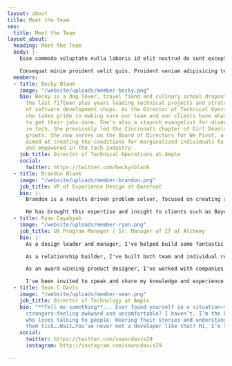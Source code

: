 ```yaml
---
layout: about
title: Meet the Team
seo:
  title: Meet the Team
layout_about:
  heading: Meet the Team
  body: |-
    Esse commodo voluptate nulla laboris id elit nostrud do sunt excepteur aliqua. Anim consequat et laboris ipsum occaecat aliqua officia amet fugiat irure. Do enim proident labore esse nisi anim. Et in ea laborum ea. Ex aliqua tempor consectetur magna.

    Consequat minim proident velit quis. Proident veniam adipisicing tempor cupidatat eiusmod sit pariatur velit excepteur in nostrud. Ipsum incididunt ex pariatur dolore. Nostrud nulla ex exercitation enim proident. Laboris ex commodo voluptate laborum Lorem deserunt quis sit aliqua.
  members:
  - title: Becky Blank
    image: "/website/uploads/member-becky.png"
    bio: Becky is a dog lover, travel fiend and culinary school dropout who has spent
      the last fifteen plus years leading technical projects and strategy at a variety
      of software development shops. As the Director of Technical Operations at Ample,
      she takes pride in making sure our team and our clients have what they need
      to get their jobs done. She’s also a staunch evangelist for diversity and inclusion
      in tech. She previously led the Cincinnati chapter of Girl Develop It to significant
      growth. She now serves on the Board of Directors for We Pivot, a nonprofit organization
      aimed at creating the conditions for marginalized individuals to feel included
      and empowered in the tech industry.
    job_title: Director of Technical Operations at Ample
    social:
      twitter: https://twitter.com/beckysblank
  - title: Brandon Blank
    image: "/website/uploads/member-brandon.png"
    job_title: VP of Experience Design at Barefoot
    bio: |-
      Brandon is a results driven problem solver, focused on creating and constantly improving best-in-class consumer experiences. He has a deep understanding and empathy for why and how people use systems to connect with each other and the brands they love.

      He has brought this expertise and insight to clients such as Bayer, ExxonMobil, Procter & Gamble, Mars and Bayer using enterprise platforms such as Sitecore, AEM and Drupal. Specialties include: Customer experience strategy and planning, interaction design, visual design, user research and testing.
  - title: Ryan Cayabyab
    image: "/website/uploads/member-ryan.png"
    job_title: UX Program Manager / Sr. Manager of IT at Alchemy
    bio: |-
      As a design leader and manager, I've helped build some fantastic teams from the ground up. I've helped lay the groundwork that has helped team members succeed in their goals. I've implemented and managed design processes to ensure products get delivered on time within tight deadlines, and the designers are happy in the process. I've coached individuals to be successful leaders, even when I'm no longer part of the team. I'm delighted to give my legos away because I know I can find another tower to create and build on ([https://firstround.com/review/give-away-your-legos-and-other-commandments-for-scaling-startups/](https://firstround.com/review/give-away-your-legos-and-other-commandments-for-scaling-startups/ "https://firstround.com/review/give-away-your-legos-and-other-commandments-for-scaling-startups/")).

      As a relationship builder, I've built both team and individual relationships that have not only helped the organization with its goals but help ensure smooth partnerships between teammates — even on the other side of the world.

      As an award-winning product designer, I've worked with companies such as Procter & Gamble, Kroger, Toyota, ProScan, and many others.

      I've been invited to speak and share my knowledge and experience with AIGA, IxDA, as well as several companies, colleges, and non-profits.
  - title: Sean C Davis
    image: "/website/uploads/member-sean.png"
    job_title: Director of Technology at Ample
    bio: "**Tell me something**... Ever found yourself in a situation—surrounded by
      strangers—feeling awkward and uncomfortable? I haven’t. I’m the kind of developer
      who loves talking to people. Hearing their stories and understanding what makes
      them tick….Wait…You’ve never met a developer like that? Hi, I’m Sean."
    social:
      twitter: https://twitter.com/seancdavis29
      instagram: http://instagram.com/seancdavis29

---
```

